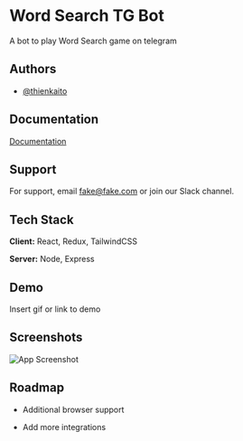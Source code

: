 
# Word Search TG Bot

A bot to play Word Search game on telegram

## Authors

- [@thienkaito](https://www.github.com/thienkaito)


## Documentation

[Documentation](https://linktodocumentation)


## Support

For support, email fake@fake.com or join our Slack channel.


## Tech Stack

**Client:** React, Redux, TailwindCSS

**Server:** Node, Express


## Demo

Insert gif or link to demo


## Screenshots

![App Screenshot](https://via.placeholder.com/468x300?text=App+Screenshot+Here)


## Roadmap

- Additional browser support

- Add more integrations

  